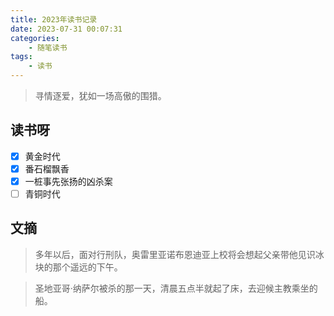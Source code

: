 ```yaml
---
title: 2023年读书记录
date: 2023-07-31 00:07:31
categories: 
    - 随笔读书
tags: 
    - 读书
---
```


>寻情逐爱，犹如一场高傲的围猎。


<!-- more -->

## 读书呀
- [x] 黄金时代
- [x] 番石榴飘香
- [x] 一桩事先张扬的凶杀案
- [ ] 青铜时代

## 文摘

>多年以后，面对行刑队，奥雷里亚诺布恩迪亚上校将会想起父亲带他见识冰块的那个遥远的下午。

>圣地亚哥·纳萨尔被杀的那一天，清晨五点半就起了床，去迎候主教乘坐的船。


 